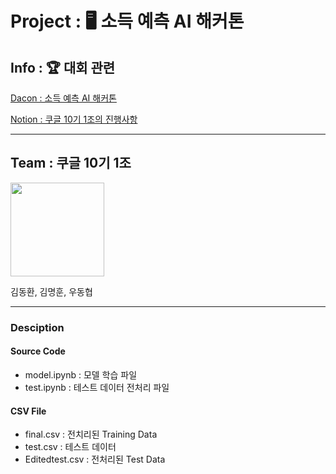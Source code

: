 # Project : 🖥 소득 예측 AI 해커톤

## Info : 🏆 대회 관련

[Dacon : 소득 예측 AI 해커톤](https://dacon.io/competitions/official/236230/overview/description)

[Notion : 쿠글 10기 1조의 진행사항](https://lemon-paw-6c8.notion.site/EDA-6a386e559814455ba3ca28df096771f8?pvs=4)

---

## Team : 쿠글 10기 1조

<img src="https://github.com/forwarder1121/AI-Income-Prediction-Hackathon/assets/66872094/de024666-95af-48d7-b80e-89e1bc79e02a" width="150" height="150"/>

김동환, 김명훈, 우동협

---

### Desciption

#### Source Code

-   model.ipynb : 모델 학습 파일
-   test.ipynb : 테스트 데이터 전처리 파일

#### CSV File

-   final.csv : 전치리된 Training Data
-   test.csv : 테스트 데이터
-   Editedtest.csv : 전처리된 Test Data
